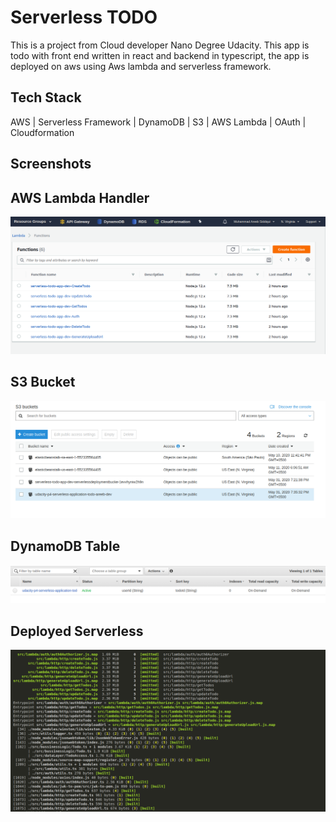# Serverless TODO

This is a project from Cloud developer Nano Degree Udacity.
This app is todo with front end written in react and backend in typescript, the app is deployed on aws using Aws lambda and serverless framework.

## Tech Stack 
AWS | Serverless Framework | DynamoDB | S3 | AWS Lambda | OAuth | Cloudformation

## Screenshots


## AWS Lambda Handler
![Screenshot](images/aws1.png)

## S3 Bucket
![Screenshot](images/aws2.png)

## DynamoDB Table
![Screenshot](images/aws3.png)

## Deployed Serverless 
![Screenshot](images/aws4.png)
